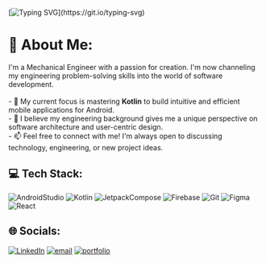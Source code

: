 
[![Typing SVG](https://readme-typing-svg.demolab.com?font=Righteous&size=35&pause=1000&color=F74C1F&width=435&lines=Hi+there!;I'm+Kathryn!)](https://git.io/typing-svg)

# 💫 About Me:
I'm a Mechanical Engineer with a passion for creation. I'm now channeling my engineering problem-solving skills into the world of software development.<br><br>- 🚀 My current focus is mastering **Kotlin** to build intuitive and efficient mobile applications for Android.<br>- 🔧 I believe my engineering background gives me a unique perspective on software architecture and user-centric design.<br>- 📫 Feel free to connect with me! I'm always open to discussing technology, engineering, or new project ideas.

## 💻 Tech Stack:
![AndroidStudio](https://img.shields.io/badge/Android_Studio-3DDC84?style=for-the-badge&logo=android-studio&logoColor=white) ![Kotlin](https://img.shields.io/badge/kotlin-%237F52FF.svg?style=for-the-badge&logo=kotlin&logoColor=white) ![JetpackCompose](https://img.shields.io/badge/Jetpack%20Compose-4285F4?style=for-the-badge&logo=Jetpack%20Compose&logoColor=white) ![Firebase](https://img.shields.io/badge/firebase-ffca28?style=for-the-badge&logo=firebase&logoColor=black) ![Git](https://img.shields.io/badge/git-%23F05033.svg?style=for-the-badge&logo=git&logoColor=white) ![Figma](https://img.shields.io/badge/figma-%23F24E1E.svg?style=for-the-badge&logo=figma&logoColor=white) ![React](https://img.shields.io/badge/react-%2320232a.svg?style=for-the-badge&logo=react&logoColor=%2361DAFB) 

## 🌐 Socials:
[![LinkedIn](https://img.shields.io/badge/LinkedIn-0077B5?style=for-the-badge&logo=linkedin&logoColor=white)](https://www.linkedin.com/in/kathryn-palomo-216b0b158/) [![email](https://img.shields.io/badge/Gmail-D14836?style=for-the-badge&logo=gmail&logoColor=white)](mailto:kathcodepro@gmail.com) [![portfolio](https://img.shields.io/badge/Portfolio-255E63?style=for-the-badge&logo=About.me&logoColor=white)](https://kathcodepro.github.io/) 
